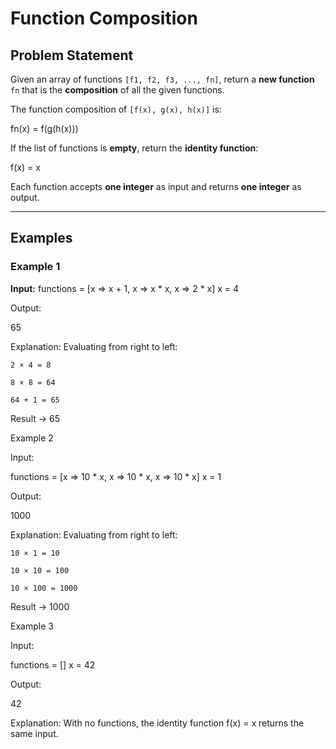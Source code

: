 # Function Composition

## Problem Statement
Given an array of functions `[f1, f2, f3, ..., fn]`, return a **new function** `fn` that is the **composition** of all the given functions.

The function composition of `[f(x), g(x), h(x)]` is:

fn(x) = f(g(h(x)))

If the list of functions is **empty**, return the **identity function**:

f(x) = x

Each function accepts **one integer** as input and returns **one integer** as output.

---

## Examples

### **Example 1**
**Input:**
functions = [x => x + 1, x => x * x, x => 2 * x]
x = 4

Output:

65

Explanation:
Evaluating from right to left:

    2 × 4 = 8

    8 × 8 = 64

    64 + 1 = 65

Result → 65

Example 2

Input:

functions = [x => 10 * x, x => 10 * x, x => 10 * x]
x = 1

Output:

1000

Explanation:
Evaluating from right to left:

    10 × 1 = 10

    10 × 10 = 100

    10 × 100 = 1000

Result → 1000

Example 3

Input:

functions = []
x = 42

Output:

42

Explanation:
With no functions, the identity function f(x) = x returns the same input.
